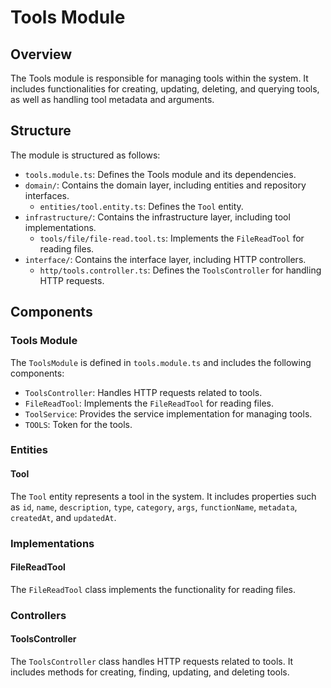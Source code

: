 # Tools Module

## Overview

The Tools module is responsible for managing tools within the system. It includes functionalities for creating, updating, deleting, and querying tools, as well as handling tool metadata and arguments.

## Structure

The module is structured as follows:

- `tools.module.ts`: Defines the Tools module and its dependencies.
- `domain/`: Contains the domain layer, including entities and repository interfaces.
  - `entities/tool.entity.ts`: Defines the `Tool` entity.
- `infrastructure/`: Contains the infrastructure layer, including tool implementations.
  - `tools/file/file-read.tool.ts`: Implements the `FileReadTool` for reading files.
- `interface/`: Contains the interface layer, including HTTP controllers.
  - `http/tools.controller.ts`: Defines the `ToolsController` for handling HTTP requests.

## Components

### Tools Module

The `ToolsModule` is defined in `tools.module.ts` and includes the following components:

- `ToolsController`: Handles HTTP requests related to tools.
- `FileReadTool`: Implements the `FileReadTool` for reading files.
- `ToolService`: Provides the service implementation for managing tools.
- `TOOLS`: Token for the tools.

### Entities

#### Tool

The `Tool` entity represents a tool in the system. It includes properties such as `id`, `name`, `description`, `type`, `category`, `args`, `functionName`, `metadata`, `createdAt`, and `updatedAt`.

### Implementations

#### FileReadTool

The `FileReadTool` class implements the functionality for reading files.

### Controllers

#### ToolsController

The `ToolsController` class handles HTTP requests related to tools. It includes methods for creating, finding, updating, and deleting tools.
